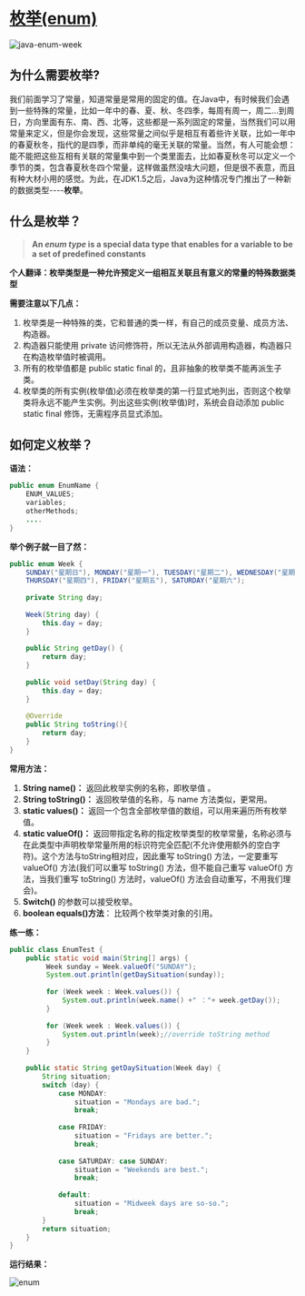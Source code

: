 # [枚举(enum)](https://docs.oracle.com/javase/tutorial/java/javaOO/enum.html)

![java-enum-week](https://tva1.sinaimg.cn/large/008eGmZEly1gphbnhysnhj30p00dwdhv.jpg)

## 为什么需要枚举?

我们前面学习了常量，知道常量是常用的固定的值。在Java中，有时候我们会遇到一些特殊的常量，比如一年中的春、夏、秋、冬四季，每周有周一，周二…到周日，方向里面有东、南、西、北等，这些都是一系列固定的常量，当然我们可以用常量来定义，但是你会发现，这些常量之间似乎是相互有着些许关联，比如一年中的春夏秋冬，指代的是四季，而非单纯的毫无关联的常量。当然，有人可能会想：能不能把这些互相有关联的常量集中到一个类里面去，比如春夏秋冬可以定义一个季节的类，包含春夏秋冬四个常量，这样做虽然没啥大问题，但是很不表意，而且有种大材小用的感觉。为此，在JDK1.5之后，Java为这种情况专门推出了一种新的数据类型----**枚举**。

## 什么是枚举？

> **An *enum type* is a special data type that enables for a variable to be a set of predefined constants**

**个人翻译：枚举类型是一种允许预定义一组相互关联且有意义的常量的特殊数据类型**

**需要注意以下几点：**

1. 枚举类是一种特殊的类，它和普通的类一样，有自己的成员变量、成员方法、构造器。
2. 构造器只能使用 private 访问修饰符，所以无法从外部调用构造器，构造器只在构造枚举值时被调用。
3. 所有的枚举值都是 public static final 的，且非抽象的枚举类不能再派生子类。
4. 枚举类的所有实例(枚举值)必须在枚举类的第一行显式地列出，否则这个枚举类将永远不能产生实例。列出这些实例(枚举值)时，系统会自动添加 public static final 修饰，无需程序员显式添加。

## 如何定义枚举？

**语法：**

```java
public enum EnumName {
    ENUM_VALUES;
    variables;
    otherMethods;
    ....
}
```

**举个例子就一目了然：**

```java
public enum Week {
    SUNDAY("星期日"), MONDAY("星期一"), TUESDAY("星期二"), WEDNESDAY("星期三"),
    THURSDAY("星期四"), FRIDAY("星期五"), SATURDAY("星期六");
    
    private String day;
    
    Week(String day) {
        this.day = day;
    }
    
    public String getDay() {
        return day;
    }
    
    public void setDay(String day) {
        this.day = day;
    }
    
    @Override
    public String toString(){
        return day;
    }
}
```

**常用方法：**

1. **String name()：** 返回此枚举实例的名称，即枚举值 。
2. **String toString()：** 返回枚举值的名称，与 name 方法类似，更常用。
3. **static values()：** 返回一个包含全部枚举值的数组，可以用来遍历所有枚举值。
4. **static valueOf()：** 返回带指定名称的指定枚举类型的枚举常量，名称必须与在此类型中声明枚举常量所用的标识符完全匹配(不允许使用额外的空白字符)。这个方法与toString相对应，因此重写 toString() 方法，一定要重写 valueOf() 方法(我们可以重写 toString() 方法，但不能自己重写 valueOf() 方法，当我们重写 toString() 方法时，valueOf() 方法会自动重写，不用我们理会)。
5. **Switch()** 的参数可以接受枚举。
6. **boolean equals()方法**： 比较两个枚举类对象的引用。

**练一练：**

```java
public class EnumTest {
    public static void main(String[] args) {
         Week sunday = Week.valueOf("SUNDAY");
         System.out.println(getDaySituation(sunday));
         
         for (Week week : Week.values()) {
             System.out.println(week.name() +" ："+ week.getDay());
         }
         
         for (Week week : Week.values()) {
             System.out.println(week);//override toString method
         }
    }
    
    public static String getDaySituation(Week day) {
        String situation;
        switch (day) {
            case MONDAY:
                situation = "Mondays are bad.";
                break;
        
            case FRIDAY:
                situation = "Fridays are better.";
                break;
        
            case SATURDAY: case SUNDAY:
                situation = "Weekends are best.";
                break;
        
            default:
                situation = "Midweek days are so-so.";
                break;
        }
        return situation;
    }
}
```

**运行结果：**

![enum](http://ww1.sinaimg.cn/large/af4e9f79ly1fynwk2ahp0j20dy0fidhb.jpg)


